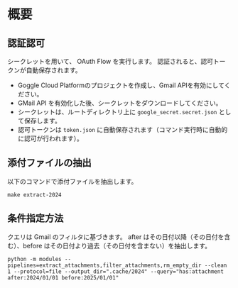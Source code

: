 # 概要

## 認証認可

シークレットを用いて、 OAuth Flow を実行します。
認証されると、認可トークンが自動保存されます。

* Goggle Cloud Platformのプロジェクトを作成し、Gmail APIを有効にしてください。
* GMail API を有効化した後、シークレットをダウンロードしてください。
* シークレットは、ルートディレクトリ上に `google_secret.secret.json` として保存します。
* 認可トークンは `token.json` に自動保存されます（コマンド実行時に自動的に認可が行われます）。


## 添付ファイルの抽出

以下のコマンドで添付ファイルを抽出します。

```
make extract-2024
```

## 条件指定方法

クエリは Gmail のフィルタに基づきます。
after はその日付以降（その日付を含む）、before はその日付より過去（その日付を含まない）を抽出します。

```
python -m modules --pipelines=extract_attachments,filter_attachments,rm_empty_dir --clean 1 --protocol=file --output_dir=".cache/2024" --query="has:attachment after:2024/01/01 before:2025/01/01"
```
